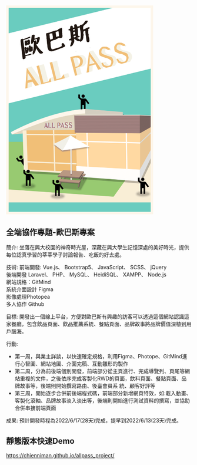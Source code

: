<img src="https://github.com/chienniman/Allpass_final_project/blob/main/public/pics/demo_pics/all_pass_logo%20(1).png" style="width:400px">

## 全端協作專題-歐巴斯專案
簡介:
坐落在興大校園的神奇時光屋，深藏在興大學生記憶深處的美好時光，提供每位認真學習的莘莘學子討論報告、吃飯的好去處。

技術:
前端開發: Vue.js、 Bootstrap5、 JavaScript、 SCSS、 jQuery<br>
後端開發 Laravel、 PHP、 MySQL、 HeidiSQL、 XAMPP、 Node.js<br>
網站規格：GitMind<br>
系統介面設計 Figma<br>
影像處理Photopea<br>
多人協作 Github<br>

目標:
開發出一個線上平台，方便對歐巴斯有興趣的訪客可以透過這個網站認識這家餐廳，包含飲品頁面、飲品推薦系統、餐點頁面、品牌故事將品牌價值深植到用戶腦海。

行動:
<ul>
    <li>第一周，與業主詳談，以快速確定規格，利用Figma、Photope、GitMind進行心智圖、網站地圖、介面完稿、互動雛形的製作</li>
    <li>第二周，分為前後端個別開發，前端部分從主頁進行、完成導覽列、頁尾等網站重複的文件，之後依序完成客製化RWD的頁面，飲料頁面、餐點頁面、品牌故事等，後端則開始撰寫路由、後臺會員系                統、顧客好評等
    </li>
    <li>第三周，開始逐步合併前後端程式碼，前端部分新增網頁特效，如:載入動畫、客製化滾軸、品牌故事淡入淡出等，後端則開始進行測試資料的撰寫，並協助合併串接前端頁面</li>
</ul>

成果:
預計開發時程為2022/6/17(28天)完成，提早到2022/6/13(23天)完成。

## 靜態版本快速Demo
https://chienniman.github.io/allpass_project/
